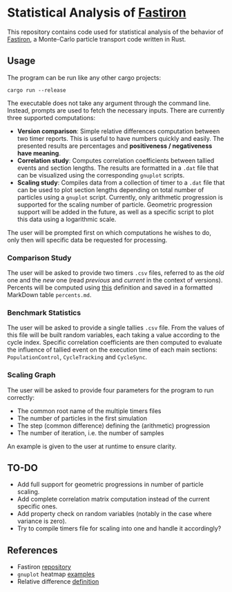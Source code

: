 # Statistical Analysis of [Fastiron][1]

This repository contains code used for statistical analysis of the behavior
of [Fastiron][1], a Monte-Carlo particle transport code written in Rust.

## Usage

The program can be run like any other cargo projects: 

```
cargo run --release
```

The executable does not take any argument through the command line. Instead,
prompts are used to fetch the necessary inputs. There are currently three 
supported computations:

- **Version comparison**: Simple relative differences computation between two timer
  reports. This is useful to have numbers quickly and easily. The presented 
  results are percentages and **positiveness / negativeness have meaning**. 
- **Correlation study**: Computes correlation coefficients between tallied events 
  and section lengths. The results are formatted in a `.dat` file that can be 
  visualized using the corresponding `gnuplot` scripts.
- **Scaling study**: Compiles data from a collection of timer to a `.dat` file
  that can be used to plot section lengths depending on total number of particles
  using a `gnuplot` script. Currently, only arithmetic progression is supported 
  for the scaling number of particle. Geometric progression support will be added 
  in the future, as well as a specific script to plot this data using a logarithmic
  scale.

The user will be prompted first on which computations he wishes to do, only then 
will specific data be requested for processing.

### Comparison Study

The user will be asked to provide two timers `.csv` files, referred to as the 
_old_ one and the _new_ one (read _previous_ and _current_ in the context of 
versions). Percents will be computed using [this][3] definition and saved in 
a formatted MarkDown table `percents.md`.

### Benchmark Statistics

The user will be asked to provide a single tallies `.csv` file. From the values
of this file will be built random variables, each taking a value according to
the cycle index. Specific correlation coefficients are then computed to evaluate 
the influence of tallied event on the execution time of each main sections: 
`PopulationControl`, `CycleTracking` and `CycleSync`.

### Scaling Graph

The user will be asked to provide four parameters for the program to run correctly:

- The common root name of the multiple timers files
- The number of particles in the first simulation
- The step (common difference) defining the (arithmetic) progression
- The number of iteration, i.e. the number of samples

An example is given to the user at runtime to ensure clarity.

## TO-DO

- Add full support for geometric progressions in number of particle scaling.
- Add complete correlation matrix computation instead of the current specific ones.
- Add property check on random variables (notably in the case where variance is zero).
- Try to compile timers file for scaling into one and handle it accordingly?


## References

- Fastiron [repository][1]
- `gnuplot` heatmap [examples][2]
- Relative difference [definition][3]

[1]: https://github.com/cea-hpc/fastiron
[2]: https://gnuplot.sourceforge.net/demo/heatmaps.html
[3]: https://en.wikipedia.org/wiki/Relative_change_and_difference#Definition